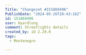 ```yaml
---
Title: "Changeset #151869496"
PublishDate: "2024-05-26T20:43:16Z"
id: 151869496
user: Hyardlung
comment: Streetlights details
created_by: iD 2.29.0
tags:
  - Montenegro

---
```

